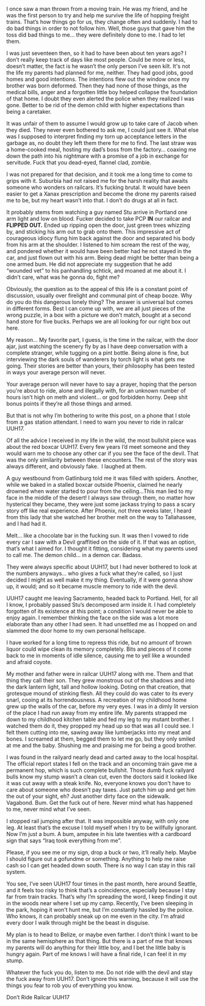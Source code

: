 I once saw a man thrown from a moving train. He was my friend, and he was the first person to try and help me survive the life of hopping freight trains. That’s how things go for us, they change often and suddenly. I had to do bad things in order to not follow him. Well, those guys that gave him the toss did bad things to me… they were definitely done to me. I had to let them.

I was just seventeen then, so it had to have been about ten years ago? I don’t really keep track of days like most people. Could be more or less, doesn’t matter, the fact is he wasn’t the only person I’ve seen kilt. It's not the life my parents had planned for me, neither. They had good jobs, good homes and good intentions. The intentions flew out the window once my brother was born deformed. Then they had none of those things, as the medical bills, anger and a forgotten little boy helped collapse the foundation of that home. I doubt they even alerted the police when they realized I was gone. Better to be rid of the demon child with higher expectations than being a caretaker.

It was unfair of them to assume I would grow up to take care of Jacob when they died. They never even bothered to ask me, I could just see it. What else was I supposed to interpret finding my torn up acceptance letters in the garbage as, no doubt they left them there for me to find. The last straw was a home-cooked meal, hosting my dad’s boss from the factory… coaxing me down the path into his nightmare with a promise of a job in exchange for servitude. Fuck that you dead-eyed, flannel clad, zombie. 

I was not prepared for that decision, and it took me a long time to come to grips with it. Suburbia had not raised me for the harsh reality that awaits someone who wonders on railcars. It’s fucking brutal. It would have been easier to get a Xanax prescription and become the drone my parents raised me to be, but my heart wasn’t into that. I don’t do drugs at all in fact. 

It probably stems from watching a guy named Stu arrive in Portland one arm light and low on blood. Fucker decided to take PCP **IN** our railcar and **FLIPPED OUT.** Ended up ripping open the door, just green trees whizzing by, and sticking his arm out to grab onto them. This impressive act of courageous idiocy flung him back against the door and separated his body from his arm at the shoulder. I listened to him scream the rest of the way, and pondered whether it would have been better had he not stayed in the car, and just flown out with his arm. Being dead might be better than being a one armed bum. He did not appreciate my suggestion that he add “wounded vet” to his panhandling schtick, and moaned at me about it. I didn’t care, what was he gonna do, fight me?

Obviously, the question as to the appeal of this life is a constant point of discussion, usually over firelight and communal pint of cheap booze. Why do you do this dangerous lonely thing? The answer is universal but comes in different forms. Best I can come up with, we are all  just pieces of the wrong puzzle, in a box with a picture  we don’t match, bought at a second hand store for five bucks. Perhaps we are all looking for our right box out here. 

My reason… My favorite part, I guess, is the time in the railcar, with the door ajar, just watching the scenery fly by as I have deep conversation with a complete stranger,  while tugging on a pint bottle. Being alone is fine, but interviewing the dark souls of wanderers by torch light is what gets me going. Their stories are better than yours, their philosophy has been tested in ways your average person will never. 

Your average person will never have to say a prayer, hoping that the person you're about to ride, alone and illegally with, for an unknown number of hours isn’t high on meth and violent… or god forbidden horny. Deep shit bonus points if they’re all those things and armed. 

But that is not why I’m bothering to write this post, on a phone that I stole from a gas station attendant. I need to warn you never to ride in railcar UUH17.

Of all the advice I received in my life in the wild, the most bullshit piece was about the red boxcar UUH17. Every few years I’d meet someone and they would warn me to choose any other car if you see the face of the devil. That was the only similarity between these encounters. The rest of the story was always different, and obviously fake.  I laughed at them.

A guy westbound from Gatlinburg told me it was filled with spiders. Another, while we baked in a stalled boxcar outside Phoenix, claimed he nearly drowned when water started to pour from the ceiling…This man lied to my face in the middle of the desert! I always saw through them, no matter how hysterical they became, they were just some jackass trying to pass a scary story off like real experience. After Phoenix, not three weeks later, I heard from this lady that she watched her brother melt on the way to Tallahassee, and I had had it. 

Melt… like a chocolate bar in the fucking sun. It was then I vowed to ride every car I saw with a Devil graffitied on the side of it. If that was an option, that’s what I aimed for. I thought it fitting, considering what my parents used to call me. The demon child... in a demon car. Badass.

They were always specific about UUH17, but I had never bothered to look at the numbers anyways… who gives a fuck what they’re called, so I just decided I might as well make it my thing. Eventually, if it were gonna show up, it would; and so it became muscle memory to ride with the devil. 

UUH17 caught me leaving Sacramento, headed back to Portland. Hell, for all I know, I probably passed Stu’s decomposed arm inside it. I had completely forgotten of its existence at this point; a condition I would never be able to enjoy again. I remember thinking the face on the side was a lot more elaborate than any other I had  seen. It had unsettled me as I hopped on and slammed the door home to my own personal hellscape. 

I have worked for a long time to repress this ride, but no amount of brown liquor could wipe clean its memory completely. Bits and pieces of it come back to me in moments of idle silence, causing me to yell like a wounded and afraid coyote. 

My mother and father were in railcar UUH17 along with me. Them and that thing they call their son. They grew monstrous out of the shadows and into the dark lantern light, tall and hollow looking. Doting on that creation, that grotesque mound of stinking flesh. All they could do was cater to its every snarl, cooing at its horrendousness. A recreation of my childhood home grew up the walls of the car, before my very eyes. I was in a dimly lit version of the place I had run away from my entire life. My parents strapped me down to my childhood kitchen table and fed my leg to my mutant brother. I watched them do it, they propped my head up so that was all I could see. I felt them cutting into me, sawing away like lumberjacks into my meat and bones. I screamed at them, begged them to let me go, but they only smiled at me and the baby. Shushing me and praising me for being a good brother. 

I was found in the railyard nearly dead and carted away to the local hospital. The official report states I fell on the track and an oncoming train gave me a permanent hop, which is such complete bullshit. Those dumb fuck railyard bulls know my stump wasn’t a clean cut, even the doctors said it looked like it was cut away with a steak knife. No, everyone knows you don't have to care about someone who doesn’t pay taxes. Just patch him up and get him the out of your sight, eh? Just another dirty face on the sidewalk. Vagabond. Bum. Get the fuck out of here. Never mind what has happened to me, never mind what I’ve seen.

I stopped rail jumping after that. It was impossible anyway, with only one leg. At least that’s the excuse I told myself when I try to be willfully ignorant. Now I’m just a bum. A bum, amputee in his late twenties with a cardboard sign that says “Iraq took everything from me”. 

Please, if you see me or my sign, drop a buck or two, it’ll really help. Maybe I should figure out a gofundme or something. Anything to help me raise cash so I can get headed down south. There is no way I can stay in this rail system. 

You see, I’ve seen UUH17 four times in the past month, here around Seattle, and it feels too risky to think that’s a coincidence, especially because I stay far from train tracks. That’s why I’m spreading the word, I keep finding it out in the woods near where I set up my camp. Recently, I’ve been sleeping in the park, hoping it won’t hunt me, but I’m constantly hassled by the police. Who knows, it can probably sneak up on me even in the city. I'm afraid every door I walk through might be the beast in disguise.

My plan is to head to Belize, or maybe even farther. I don’t think I want to be in the same hemisphere as that thing. But there is a part of me that knows my parents will do anything for their little boy, and I bet the little baby is hungry again. Part of me knows I will have a final ride, I can feel it in my stump.

Whatever the fuck you do, listen to me. Do not ride with the devil and stay the fuck away from UUH17. Don’t ignore this warning, because it will use the things you fear to rob you of everything you know. 

Don’t Ride Railcar UUH17